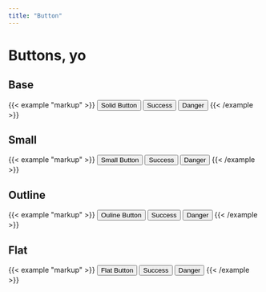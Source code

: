 ```yaml
---
title: "Button"
---
```

# Buttons, yo

## Base
{{< example "markup" >}}
<button class="button">Solid Button</button>
<button class="button button--success">Success</button>
<button class="button button--danger">Danger</button>
{{< /example >}}

## Small
{{< example "markup" >}}
<button class="button button--small">Small Button</button>
<button class="button button--small button--success">Success</button>
<button class="button button--small button--danger">Danger</button>
{{< /example >}}


## Outline
{{< example "markup" >}}
<button class="button button--outline">Ouline Button</button>
<button class="button button--outline button--success">Success</button>
<button class="button button--outline button--danger">Danger</button>
{{< /example >}}


## Flat
{{< example "markup" >}}
<button class="button button--flat">Flat Button</button>
<button class="button button--flat button--success">Success</button>
<button class="button button--flat button--danger">Danger</button>
{{< /example >}}
